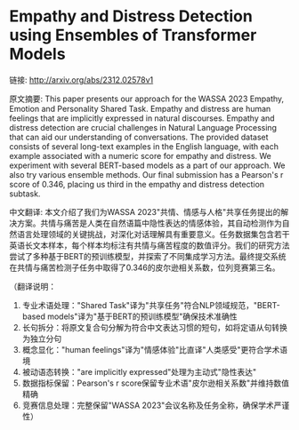 # Empathy and Distress Detection using Ensembles of Transformer Models

链接: http://arxiv.org/abs/2312.02578v1

原文摘要:
This paper presents our approach for the WASSA 2023 Empathy, Emotion and
Personality Shared Task. Empathy and distress are human feelings that are
implicitly expressed in natural discourses. Empathy and distress detection are
crucial challenges in Natural Language Processing that can aid our
understanding of conversations. The provided dataset consists of several
long-text examples in the English language, with each example associated with a
numeric score for empathy and distress. We experiment with several BERT-based
models as a part of our approach. We also try various ensemble methods. Our
final submission has a Pearson's r score of 0.346, placing us third in the
empathy and distress detection subtask.

中文翻译:
本文介绍了我们为WASSA 2023"共情、情感与人格"共享任务提出的解决方案。共情与痛苦是人类在自然语篇中隐性表达的情感体验，其自动检测作为自然语言处理领域的关键挑战，对深化对话理解具有重要意义。任务数据集包含若干英语长文本样本，每个样本均标注有共情与痛苦程度的数值评分。我们的研究方法尝试了多种基于BERT的预训练模型，并探索了不同集成学习方法。最终提交系统在共情与痛苦检测子任务中取得了0.346的皮尔逊相关系数，位列竞赛第三名。

（翻译说明：
1. 专业术语处理："Shared Task"译为"共享任务"符合NLP领域规范，"BERT-based models"译为"基于BERT的预训练模型"确保技术准确性
2. 长句拆分：将原文复合句分解为符合中文表达习惯的短句，如将定语从句转换为独立分句
3. 概念显化："human feelings"译为"情感体验"比直译"人类感受"更符合学术语境
4. 被动语态转换："are implicitly expressed"处理为主动式"隐性表达"
5. 数据指标保留：Pearson's r score保留专业术语"皮尔逊相关系数"并维持数值精确
6. 竞赛信息处理：完整保留"WASSA 2023"会议名称及任务全称，确保学术严谨性）
